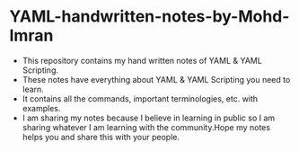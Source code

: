 # YAML-handwritten-notes-by-Mohd-Imran
- This repository contains my hand written notes of YAML & YAML Scripting.
- These notes have everything about YAML & YAML Scripting you need to learn.
- It contains all the commands, important terminologies, etc. with examples.
- I am sharing my notes because I believe in learning in public so I am sharing whatever I am learning with the community.Hope my notes helps you and share this with your people.
